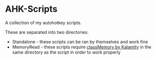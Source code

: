 # AHK-Scripts
A collection of my autohotkey scripts.

These are separated into two directories:
 - Standalone - these scripts can be ran by themselves and work fine
 - MemoryRead - these scripts require [classMemory by Kalamity](https://github.com/Kalamity/classMemory) in the same directory as the script in order to work properly

